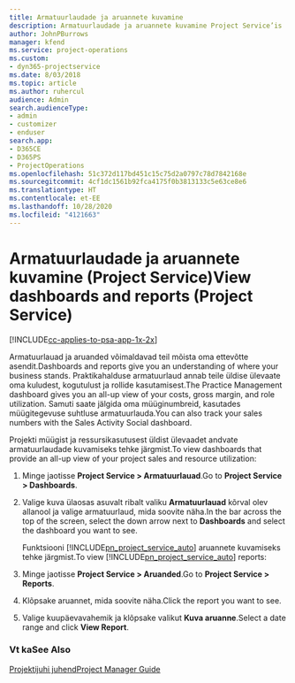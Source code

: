 ```yaml
---
title: Armatuurlaudade ja aruannete kuvamine
description: Armatuurlaudade ja aruannete kuvamine Project Service’is
author: JohnPBurrows
manager: kfend
ms.service: project-operations
ms.custom:
- dyn365-projectservice
ms.date: 8/03/2018
ms.topic: article
ms.author: ruhercul
audience: Admin
search.audienceType:
- admin
- customizer
- enduser
search.app:
- D365CE
- D365PS
- ProjectOperations
ms.openlocfilehash: 51c372d117bd451c15c75d2a0797c78d7842168e
ms.sourcegitcommit: 4cf1dc1561b92fca4175f0b3813133c5e63ce8e6
ms.translationtype: HT
ms.contentlocale: et-EE
ms.lasthandoff: 10/28/2020
ms.locfileid: "4121663"
---
```

# <a name="view-dashboards-and-reports-project-service"></a><span data-ttu-id="f8d3c-103">Armatuurlaudade ja aruannete kuvamine (Project Service)</span><span class="sxs-lookup"><span data-stu-id="f8d3c-103">View dashboards and reports (Project Service)</span></span>

[!INCLUDE[cc-applies-to-psa-app-1x-2x](../includes/cc-applies-to-psa-app-1x-2x.md)]

<span data-ttu-id="f8d3c-104">Armatuurlauad ja aruanded võimaldavad teil mõista oma ettevõtte asendit.</span><span class="sxs-lookup"><span data-stu-id="f8d3c-104">Dashboards and reports give you an understanding of where your business stands.</span></span> <span data-ttu-id="f8d3c-105">Praktikahalduse armatuurlaud annab teile üldise ülevaate oma kuludest, kogutulust ja rollide kasutamisest.</span><span class="sxs-lookup"><span data-stu-id="f8d3c-105">The Practice Management dashboard gives you an all-up view of your costs, gross margin, and role utilization.</span></span> <span data-ttu-id="f8d3c-106">Samuti saate jälgida oma müüginumbreid, kasutades müügitegevuse suhtluse armatuurlauda.</span><span class="sxs-lookup"><span data-stu-id="f8d3c-106">You can also track your sales numbers with the Sales Activity Social dashboard.</span></span>  
  
 <span data-ttu-id="f8d3c-107">Projekti müügist ja ressursikasutusest üldist ülevaadet andvate armatuurlaudade kuvamiseks tehke järgmist.</span><span class="sxs-lookup"><span data-stu-id="f8d3c-107">To view dashboards that provide an all-up view of your project sales and resource utilization:</span></span>  
  
1. <span data-ttu-id="f8d3c-108">Minge jaotisse **Project Service > Armatuurlauad**.</span><span class="sxs-lookup"><span data-stu-id="f8d3c-108">Go to **Project Service > Dashboards**.</span></span>  
  
2. <span data-ttu-id="f8d3c-109">Valige kuva ülaosas asuvalt ribalt valiku **Armatuurlauad** kõrval olev allanool ja valige armatuurlaud, mida soovite näha.</span><span class="sxs-lookup"><span data-stu-id="f8d3c-109">In the bar across the top of the screen, select the down arrow next to **Dashboards** and select the dashboard you want to see.</span></span>  
  
   <span data-ttu-id="f8d3c-110">Funktsiooni [!INCLUDE[pn_project_service_auto](../includes/pn-project-service-auto.md)] aruannete kuvamiseks tehke järgmist.</span><span class="sxs-lookup"><span data-stu-id="f8d3c-110">To view [!INCLUDE[pn_project_service_auto](../includes/pn-project-service-auto.md)] reports:</span></span>  
  
3. <span data-ttu-id="f8d3c-111">Minge jaotisse **Project Service > Aruanded**.</span><span class="sxs-lookup"><span data-stu-id="f8d3c-111">Go to **Project Service > Reports**.</span></span>  
  
4. <span data-ttu-id="f8d3c-112">Klõpsake aruannet, mida soovite näha.</span><span class="sxs-lookup"><span data-stu-id="f8d3c-112">Click the report you want to see.</span></span>  
  
5. <span data-ttu-id="f8d3c-113">Valige kuupäevavahemik ja klõpsake valikut **Kuva aruanne**.</span><span class="sxs-lookup"><span data-stu-id="f8d3c-113">Select a date range and click **View Report**.</span></span>  
  
### <a name="see-also"></a><span data-ttu-id="f8d3c-114">Vt ka</span><span class="sxs-lookup"><span data-stu-id="f8d3c-114">See Also</span></span>  
 [<span data-ttu-id="f8d3c-115">Projektijuhi juhend</span><span class="sxs-lookup"><span data-stu-id="f8d3c-115">Project Manager Guide</span></span>](../psa/project-manager-guide.md)
